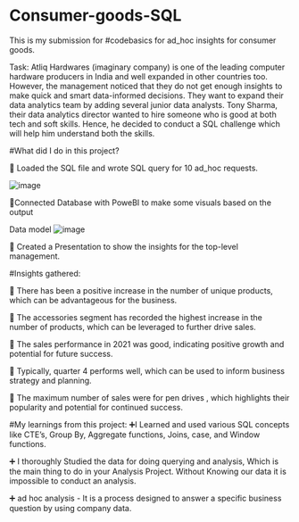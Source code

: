 # Consumer-goods-SQL

This is my submission for #codebasics for  ad_hoc insights for consumer goods. 

Task:
Atliq Hardwares (imaginary company) is one of the leading computer hardware producers in India and well expanded in other countries too.
However, the management noticed that they do not get enough insights to make quick and smart data-informed decisions. They want to expand their data analytics team by adding several junior data analysts. Tony Sharma, their data analytics director wanted to hire someone who is good at both tech and soft skills. Hence, he decided to conduct a SQL challenge which will help him understand both the skills.

#What did I do in this project?

🔎 Loaded the SQL file and wrote SQL query for 10 ad_hoc requests.

![image](https://user-images.githubusercontent.com/90460346/221395852-e21c8397-fa31-4926-9da4-7a38c43ba18f.png)

🔎Connected Database with PoweBI to make some visuals based on the output 

Data model
![image](https://user-images.githubusercontent.com/90460346/221395896-ee16e7c1-5341-4b94-9b7d-ca495b12fbf5.png)


🔎 Created a Presentation to show the insights for the top-level management.

#Insights gathered:

🔎 There has been a positive increase in the number of unique products, which can be advantageous for the business.

🔎 The accessories segment has recorded the highest increase in the number of products, which can be leveraged to further drive sales.

🔎 The sales performance in 2021 was good, indicating positive growth and potential for future success.

🔎 Typically, quarter 4 performs well, which can be used to inform business strategy and planning.

🔎 The maximum number of sales were for pen drives , which highlights their popularity and potential for continued success.


#My learnings from this project:
➕I Learned and used various SQL concepts like CTE’s, Group By, Aggregate functions, Joins, case, and Window functions.

➕ I thoroughly Studied the data for doing querying and analysis, Which is the main thing to do in your Analysis Project. Without Knowing our data it is impossible to conduct an analysis. 

➕ ad hoc analysis - It is a process designed to answer a specific business question by using company data. 



